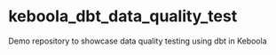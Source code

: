 # keboola_dbt_data_quality_test

Demo repository to showcase data quality testing using dbt in Keboola
